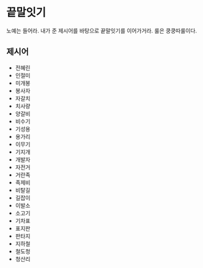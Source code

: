 # 끝말잇기

노예는 들어라. 내가 준 제시어를 바탕으로 끝말잇기를 이어가거라. 룰은 쿵쿵따룰이다. 



## 제시어 

- 전혜린
- 인절미
- 미개봉
- 봉사자
- 자갈치
- 치사량
- 양갈비
- 비수기
- 기성용
- 용가리
- 이무기
- 기지개
- 개발자
- 자전거
- 거란족
- 족제비
- 비탈길
- 길잡이
- 이발소
- 소고기
- 기차표
- 표지판
- 판타지
- 지하철
- 철도청
- 청산리
